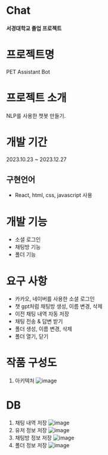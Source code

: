 # Chat
#### 서경대학교 졸업 프로젝트

# 프로젝트명
PET Assistant Bot

# 프로젝트 소개
NLP를 사용한 챗봇 만들기.

# 개발 기간
2023.10.23 ~ 2023.12.27

## 구현언어
- React, html, css, javascript 사용
  
# 개발 기능
- 소셜 로그인
- 채팅방 기능
- 폴더 기능

# 요구 사항
- 카카오, 네이버를 사용한 소셜 로그인
- 챗 gpt처럼 채팅방 생성, 이름 변경, 삭제
- 이전 채팅 내역 자동 저장
- 채팅 전송 & 답변 받기
- 폴더 생성, 이름 변경, 삭제
- 폴더 열기, 닫기

# 작품 구성도
1. 아키텍처
![image](https://github.com/LaiTial/Chat/assets/39575609/683b6517-01ba-4fcc-9884-4f87de63b1ad)

# DB
1. 채팅 내역 저장
![image](https://github.com/LaiTial/Chat/assets/39575609/74258a0a-f05f-484d-85b2-a5b14061b9a6)
2. 유저 정보 저장
![image](https://github.com/LaiTial/Chat/assets/39575609/a2aacacb-0478-490b-9d1d-733c28c88acd)
3. 채팅방 정보 저장
![image](https://github.com/LaiTial/Chat/assets/39575609/bfb84980-916b-4b9b-b88a-9d61816d7ec7)
4. 폴더 정보 저장
![image](https://github.com/LaiTial/Chat/assets/39575609/1e6ba18e-da24-4794-90d1-2d4644beed2c)








